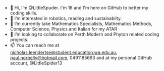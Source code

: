 - 👋 Hi, I’m @LittleSpuder. I'm 16 and I'm here on GitHub to better my coding skills.
- 👀 I’m interested in robotics, reading and sustainabilty.
- 🌱 I’m currently take Mathematics Specialists, Mathematics Methods, Computer Science, Physics and Italian for my ATAR
- 💞️ I’m looking to collaborate on Perth Modern and Phyton related coding projects.
- 📫 You can reach me at nicholas.leendertse@student.education.wa.edu.au, paul.norbelly@hotmail.com, 0491185663 and at my personal GitHub account, @LittleSpider13
  
<!---
LittleSpuder/LittleSpuder is a ✨ special ✨ repository because its `README.md` (this file) appears on your GitHub profile.
You can click the Preview link to take a look at your changes.
--->
